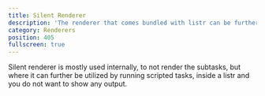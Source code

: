 ```yaml
---
title: Silent Renderer
description: 'The renderer that comes bundled with listr can be further customized.'
category: Renderers
position: 405
fullscreen: true
---
```


Silent renderer is mostly used internally, to not render the subtasks, but where it can further be utilized by running scripted tasks, inside a listr and you do not want to show any output.
